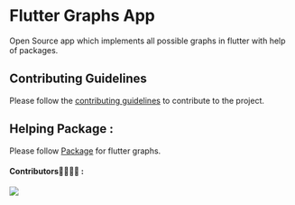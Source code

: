 # Flutter Graphs App

Open Source app which implements all possible graphs in flutter with help of packages.

## Contributing Guidelines
Please follow the [contributing guidelines](CONTRIBUTION.md) to contribute to the project.

## Helping Package :
Please follow [Package](https://www.syncfusion.com/flutter-widgets/flutter-charts) for flutter graphs.

#### Contributors👩‍💻👨‍💻 :
<a href="https://github.com/PranavMasekar/Flutter-Graphs/graphs/contributors">
  <img src="https://contrib.rocks/image?repo=PranavMasekar/Flutter-Graphs" />
</a>

